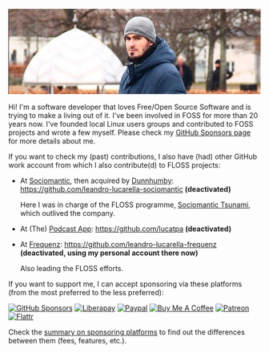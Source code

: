 ![Me](llucax.jpg)

Hi! I'm a software developer that loves Free/Open Source Software and is
trying to make a living out of it. I've been involved in FOSS for more than 20
years now. I've founded local Linux users groups and contributed to FOSS
projects and wrote a few myself. Please check my [GitHub Sponsors
page](https://github.com/sponsors/llucax) for more details about me.

If you want to check my (past) contributions, I also have (had) other GitHub
work account from which I also contribute(d) to FLOSS projects:

* At [Sociomantic](https://www.crunchbase.com/organization/sociomantic-labs),
  then acquired by [Dunnhumby](https://www.dunnhumby.com/):
  https://github.com/leandro-lucarella-sociomantic  **(deactivated)**

  Here I was in charge of the FLOSS programme,
  [Sociomantic Tsunami](https://github.com/sociomantic-tsunami/), which
  outlived the company.

* At (The) [Podcast App](https://podcast.app/):
  https://github.com/lucatpa **(deactivated)**

* At [Frequenz](https://frequenz.com):
  https://github.com/leandro-lucarella-frequenz **(deactivated, using my personal account there now)**
  
  Also leading the FLOSS efforts.

If you want to support me, I can accept sponsoring via these platforms (from
the most preferred to the less preferred):

[![GitHub Sponsors](https://img.shields.io/badge/-GitHub%20Sponsors-ea4aaa?logo=github)](https://github.com/sponsors/llucax)
[![Liberapay](https://img.shields.io/badge/-Liberapay-f6c915?logo=liberapay&logoColor=black)](https://liberapay.com/llucax/donate)
[![Paypal](https://img.shields.io/badge/-Paypal-0070ba?logo=paypal)](https://www.paypal.com/donate?hosted_button_id=UZRR3REUC4SY2)
[![Buy Me A Coffee](https://img.shields.io/badge/-Buy%20Me%20A%20Coffee-ff813f?logo=buy-me-a-coffee&logoColor=white)](https://www.buymeacoffee.com/llucax)
[![Patreon](https://img.shields.io/badge/-Patreon-F96854?logo=patreon&logoColor=white)](https://www.patreon.com/llucax)
[![Flattr](https://img.shields.io/badge/-Flattr-6bc76b?logo=flattr)](https://flattr.com/@llucax)

Check the [summary on sponsoring platforms](sponsoring-platforms.md) to find
out the differences between them (fees, features, etc.).
